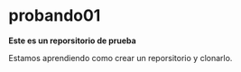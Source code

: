 # probando01
**Este es un reporsitorio de prueba**

Estamos aprendiendo como crear un reporsitorio y clonarlo.
